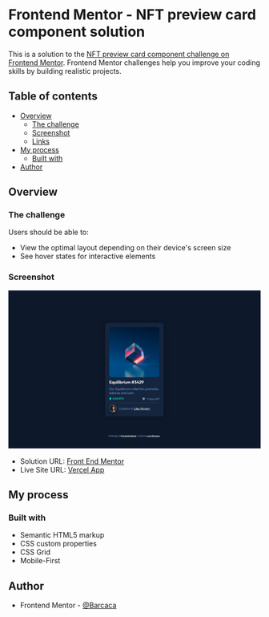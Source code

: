 # Frontend Mentor - NFT preview card component solution

This is a solution to the [NFT preview card component challenge on Frontend Mentor](https://www.frontendmentor.io/challenges/nft-preview-card-component-SbdUL_w0U). Frontend Mentor challenges help you improve your coding skills by building realistic projects. 

## Table of contents

- [Overview](#overview)
  - [The challenge](#the-challenge)
  - [Screenshot](#screenshot)
  - [Links](#links)
- [My process](#my-process)
  - [Built with](#built-with)
- [Author](#author)

## Overview

### The challenge

Users should be able to:

- View the optimal layout depending on their device's screen size
- See hover states for interactive elements

### Screenshot

![](images/screenshot.png)


- Solution URL: [Front End Mentor](https://www.frontendmentor.io/solutions/nft-preview-card-component-sassscss-VmVbrAYKmq)
- Live Site URL: [Vercel App](https://nft-preview-card-component-main-three-steel.vercel.app)
## My process

### Built with

- Semantic HTML5 markup
- CSS custom properties
- CSS Grid
- Mobile-First

## Author

- Frontend Mentor - [@Barcaca](https://www.frontendmentor.io/profile/Barcaca)
